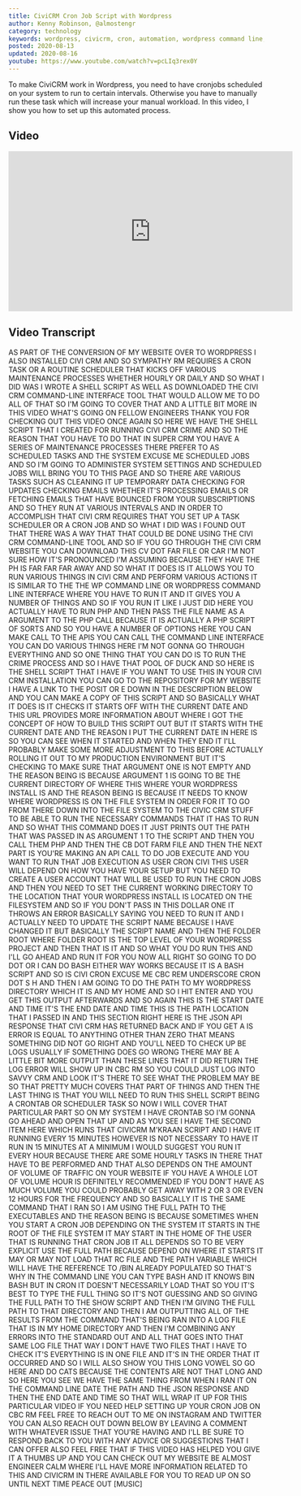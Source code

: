 ```yaml
---
title: CiviCRM Cron Job Script with Wordpress
author: Kenny Robinson, @almostengr
category: technology
keywords: wordpress, civicrm, cron, automation, wordpress command line, wp-cli
posted: 2020-08-13
updated: 2020-08-16
youtube: https://www.youtube.com/watch?v=pcLIq3rex0Y
---
```


To make CiviCRM work in Wordpress, you need to have cronjobs scheduled on your system to 
run to certain intervals. Otherwise you have to manually run these task which will increase 
your manual workload. In this video, I show you how to set up this automated process.

## Video

<iframe width="560" height="315" src="https://www.youtube.com/embed/pcLIq3rex0Y" frameborder="0" 
allow="accelerometer; autoplay; encrypted-media; gyroscope; picture-in-picture" allowfullscreen></iframe>

## Video Transcript

AS PART OF THE CONVERSION OF MY WEBSITE
OVER TO WORDPRESS I ALSO INSTALLED CIVI
CRM AND SO SYMPATHY RM REQUIRES A CRON
TASK OR A ROUTINE SCHEDULER THAT KICKS
OFF VARIOUS MAINTENANCE PROCESSES
WHETHER HOURLY OR DAILY AND SO WHAT I
DID WAS I WROTE A SHELL SCRIPT AS WELL
AS DOWNLOADED THE CIVI CRM
COMMAND-LINE INTERFACE TOOL THAT WOULD
ALLOW ME TO DO ALL OF THAT SO I'M GOING
TO COVER THAT AND A LITTLE BIT MORE IN
THIS VIDEO WHAT'S GOING ON FELLOW
ENGINEERS THANK YOU FOR CHECKING OUT
THIS VIDEO ONCE AGAIN SO HERE WE HAVE
THE SHELL SCRIPT THAT I CREATED FOR
RUNNING CIVI CRM CRIME AND SO THE
REASON THAT YOU HAVE TO DO THAT IN SUPER
CRM YOU HAVE A SERIES OF MAINTENANCE
PROCESSES THERE PREFER TO AS SCHEDULED
TASKS AND THE SYSTEM
EXCUSE ME SCHEDULED JOBS AND SO I'M
GOING TO ADMINISTER SYSTEM SETTINGS AND
SCHEDULED JOBS WILL BRING YOU TO THIS
PAGE AND SO THERE ARE VARIOUS TASKS SUCH
AS CLEANING IT UP TEMPORARY DATA
CHECKING FOR UPDATES CHECKING EMAILS
WHETHER IT'S PROCESSING EMAILS OR
FETCHING EMAILS THAT HAVE BOUNCED FROM
YOUR SUBSCRIPTIONS AND SO THEY RUN AT
VARIOUS INTERVALS AND IN ORDER TO
ACCOMPLISH THAT CIVI CRM REQUIRES THAT
YOU SET UP A TASK SCHEDULER OR A CRON
JOB AND SO WHAT I DID WAS I FOUND OUT
THAT THERE WAS A WAY THAT THAT COULD BE
DONE USING THE CIVI CRM COMMAND-LINE
TOOL AND SO IF YOU GO THROUGH THE CIVI
CRM WEBSITE YOU CAN DOWNLOAD THIS CV
DOT FAR FILE OR CAR I'M NOT SURE HOW
IT'S PRONOUNCED I'M ASSUMING BECAUSE
THEY HAVE THE PH IS FAR FAR FAR AWAY AND
SO WHAT IT DOES IS IT ALLOWS YOU TO RUN
VARIOUS THINGS IN
CIVI CRM AND PERFORM VARIOUS ACTIONS IT
IS SIMILAR TO THE THE WP COMMAND LINE OR
WORDPRESS COMMAND LINE INTERFACE WHERE
YOU HAVE TO RUN IT AND IT GIVES YOU A
NUMBER OF THINGS AND SO IF YOU RUN IT
LIKE I JUST DID HERE YOU ACTUALLY HAVE
TO RUN PHP AND THEN PASS THE FILE NAME
AS A ARGUMENT TO THE PHP CALL BECAUSE IT
IS ACTUALLY A PHP SCRIPT OF SORTS AND SO
YOU HAVE A NUMBER OF OPTIONS HERE YOU
CAN MAKE CALL TO THE APIS YOU CAN CALL
THE COMMAND LINE INTERFACE YOU CAN DO
VARIOUS THINGS HERE I'M NOT GONNA GO
THROUGH EVERYTHING AND SO ONE THING THAT
YOU CAN DO IS TO RUN THE CRIME PROCESS
AND SO I HAVE THAT POOL OF DUCK AND SO
HERE IS THE SHELL SCRIPT THAT I HAVE IF
YOU WANT TO USE THIS IN YOUR CIVI CRM
INSTALLATION YOU CAN GO TO THE
REPOSITORY FOR MY WEBSITE I HAVE A LINK
TO THE POSIT OR E DOWN IN THE
DESCRIPTION BELOW AND YOU CAN MAKE A
COPY OF THIS SCRIPT AND SO BASICALLY
WHAT IT DOES IS IT CHECKS IT STARTS OFF
WITH THE CURRENT DATE AND THIS URL
PROVIDES MORE INFORMATION ABOUT WHERE I
GOT THE CONCEPT OF HOW TO BUILD THIS
SCRIPT OUT BUT IT STARTS WITH THE
CURRENT DATE AND THE REASON I PUT THE
CURRENT DATE IN HERE IS SO YOU CAN SEE
WHEN IT STARTED AND WHEN THEY END IT
I'LL PROBABLY MAKE SOME MORE ADJUSTMENT
TO THIS BEFORE ACTUALLY ROLLING IT OUT
TO MY PRODUCTION ENVIRONMENT BUT IT'S
CHECKING TO MAKE SURE THAT ARGUMENT ONE
IS NOT EMPTY AND THE REASON BEING IS
BECAUSE ARGUMENT 1 IS GOING TO BE THE
CURRENT DIRECTORY OF WHERE THIS WHERE
YOUR WORDPRESS INSTALL IS AND THE REASON
BEING IS BECAUSE IT NEEDS TO KNOW WHERE
WORDPRESS IS ON THE FILE SYSTEM IN ORDER
FOR IT TO GO FROM THERE DOWN INTO THE
FILE SYSTEM TO THE CIVIC CRM STUFF TO BE
ABLE TO RUN THE NECESSARY COMMANDS THAT
IT HAS TO RUN AND SO WHAT THIS COMMAND
DOES IT JUST PRINTS OUT THE PATH THAT
WAS PASSED IN AS ARGUMENT 1 TO THE
SCRIPT AND THEN YOU CALL THEM PHP AND
THEN THE CB DOT FARM FILE
AND THEN THE NEXT PART IS YOU'RE MAKING
AN API CALL TO DO JOB EXECUTE AND YOU
WANT TO RUN THAT JOB EXECUTION AS USER
CRON CIVI THIS USER WILL DEPEND ON HOW
YOU HAVE YOUR SETUP BUT YOU NEED TO
CREATE A USER ACCOUNT THAT WILL BE USED
TO RUN THE CRON JOBS AND THEN YOU NEED
TO SET THE CURRENT WORKING DIRECTORY TO
THE LOCATION THAT YOUR WORDPRESS INSTALL
IS LOCATED ON THE FILESYSTEM AND SO IF
YOU DON'T PASS IN THIS DOLLAR ONE IT
THROWS AN ERROR BASICALLY SAYING YOU
NEED TO RUN IT AND I ACTUALLY NEED TO
UPDATE THE SCRIPT NAME BECAUSE I HAVE
CHANGED IT BUT BASICALLY THE SCRIPT NAME
AND THEN THE FOLDER ROOT WHERE FOLDER
ROOT IS THE TOP LEVEL OF YOUR WORDPRESS
PROJECT AND THEN THAT IS IT AND SO WHAT
YOU DO RUN THIS AND I'LL GO AHEAD AND
RUN IT FOR YOU NOW ALL RIGHT SO GOING TO
DO DOT OR I CAN DO BASH EITHER WAY WORKS
BECAUSE IT IS A BASH SCRIPT AND SO IS
CIVI CRON EXCUSE ME CBC REM UNDERSCORE
CRON DOT S H AND THEN I AM GOING TO DO
THE PATH TO MY WORDPRESS DIRECTORY WHICH
IT IS AND MY HOME AND SO I HIT ENTER AND
YOU GET THIS OUTPUT AFTERWARDS AND SO
AGAIN THIS IS THE START DATE AND TIME
IT'S THE END DATE AND TIME THIS IS THE
PATH LOCATION THAT I PASSED IN AND THIS
SECTION RIGHT HERE IS THE JSON API
RESPONSE THAT CIVI CRM HAS RETURNED
BACK AND IF YOU GET A IS ERROR IS EQUAL
TO ANYTHING OTHER THAN ZERO THAT MEANS
SOMETHING DID NOT GO RIGHT AND YOU'LL
NEED TO CHECK UP BE LOGS USUALLY IF
SOMETHING DOES GO WRONG THERE MAY BE A
LITTLE BIT MORE OUTPUT THAN THESE LINES
THAT IT DID RETURN THE LOG ERROR WILL
SHOW UP IN CBC RM SO YOU COULD JUST LOG
INTO SAVVY CRM AND LOOK IT'S THERE TO
SEE WHAT THE PROBLEM MAY BE SO THAT
PRETTY MUCH COVERS THAT PART OF THINGS
AND THEN THE LAST THING IS THAT YOU WILL
NEED TO RUN
THIS SHELL SCRIPT BEING A CRONTAB OR
SCHEDULER TASK SO NOW I WILL COVER THAT
PARTICULAR PART SO ON MY SYSTEM I HAVE
CRONTAB SO I'M GONNA GO AHEAD AND OPEN
THAT UP AND AS YOU SEE I HAVE THE SECOND
ITEM HERE WHICH RUNS THAT CIVICRM M'KRAAN
SCRIPT AND I HAVE IT RUNNING EVERY 15
MINUTES HOWEVER IS NOT NECESSARY TO HAVE
IT RUN IN 15 MINUTES AT A MINIMUM I
WOULD SUGGEST YOU RUN IT EVERY HOUR
BECAUSE THERE ARE SOME HOURLY TASKS IN
THERE THAT HAVE TO BE PERFORMED AND THAT
ALSO DEPENDS ON THE AMOUNT OF VOLUME OF
TRAFFIC ON YOUR WEBSITE IF YOU HAVE A
WHOLE LOT OF VOLUME HOUR IS DEFINITELY
RECOMMENDED IF YOU DON'T HAVE AS MUCH
VOLUME YOU COULD PROBABLY GET AWAY WITH
2 OR 3 OR EVEN 12 HOURS FOR THE
FREQUENCY AND SO BASICALLY IT IS THE
SAME COMMAND THAT I RAN SO I AM USING
THE FULL PATH TO THE EXECUTABLES AND THE
REASON BEING IS BECAUSE SOMETIMES WHEN
YOU START A CRON JOB DEPENDING ON THE
SYSTEM IT STARTS IN THE ROOT OF THE FILE
SYSTEM IT MAY START IN THE HOME OF THE
USER THAT IS RUNNING THAT CRON JOB IT
ALL DEPENDS SO TO BE VERY EXPLICIT USE
THE FULL PATH BECAUSE DEPEND ON WHERE IT
STARTS IT MAY OR MAY NOT LOAD THAT RC
FILE AND THE PATH VARIABLE WHICH WILL
HAVE THE REFERENCE TO /BIN ALREADY
POPULATED SO THAT'S WHY IN THE COMMAND
LINE YOU CAN TYPE BASH AND IT KNOWS BIN
BASH BUT IN CRON
IT DOESN'T NECESSARILY LOAD THAT SO YOU
IT'S BEST TO TYPE THE FULL THING SO IT'S
NOT GUESSING AND SO GIVING THE FULL PATH
TO THE SHOW SCRIPT AND THEN I'M GIVING
THE FULL PATH TO THAT DIRECTORY AND THEN
I AM OUTPUTTING ALL OF THE RESULTS FROM
THE COMMAND THAT'S BEING RAN INTO A LOG
FILE THAT IS IN MY HOME DIRECTORY AND
THEN I'M COMBINING ANY ERRORS INTO THE
STANDARD OUT AND ALL THAT GOES INTO THAT
SAME LOG FILE THAT WAY I DON'T HAVE TWO
FILES THAT I HAVE TO CHECK IT'S
EVERYTHING IS IN ONE FILE AND IT'S IN
THE ORDER THAT IT OCCURRED
AND SO I WILL ALSO SHOW YOU THIS LONG
VOWEL SO GO HERE AND DO CATS BECAUSE THE
CONTENTS ARE NOT THAT LONG AND SO HERE
YOU SEE WE HAVE THE SAME THING FROM WHEN
I RAN IT ON THE COMMAND LINE DATE THE
PATH AND THE JSON RESPONSE AND THEN THE
END DATE AND TIME SO THAT WILL WRAP IT
UP FOR THIS PARTICULAR VIDEO IF YOU NEED
HELP SETTING UP YOUR CRON JOB ON CBC RM
FEEL FREE TO REACH OUT TO ME ON
INSTAGRAM AND TWITTER YOU CAN ALSO REACH
OUT DOWN BELOW BY LEAVING A COMMENT WITH
WHATEVER ISSUE THAT YOU'RE HAVING AND
I'LL BE SURE TO RESPOND BACK TO YOU WITH
ANY ADVICE OR SUGGESTIONS THAT I CAN
OFFER ALSO FEEL FREE THAT IF THIS VIDEO
HAS HELPED YOU GIVE IT A THUMBS UP AND
YOU CAN CHECK OUT MY WEBSITE BE ALMOST
ENGINEER CALM WHERE I'LL HAVE MORE
INFORMATION RELATED TO THIS AND CIVICRM IN
THERE AVAILABLE FOR YOU TO READ UP ON SO
UNTIL NEXT TIME PEACE OUT
[MUSIC]
